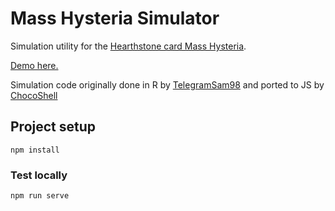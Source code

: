 # Mass Hysteria Simulator

Simulation utility for the [Hearthstone card Mass Hysteria][mh].

[Demo here.][demo]

Simulation code originally done in R by [TelegramSam98][reddit] and ported to JS by [ChocoShell][gh]

## Project setup

```npm install```

### Test locally

```npm run serve```

[mh]: https://i.redd.it/kci2mexjxw021.png
[demo]:https://mass-hysteria-sim-41611.firebaseapp.com/
[reddit]:https://www.reddit.com/user/TelegramSam98
[gh]:https://github.com/ChocoShell